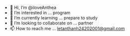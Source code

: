 - 👋 Hi, I’m @iloveAnthea
- 👀 I’m interested in ... program
- 🌱 I’m currently learning ... prepare to study
- 💞️ I’m looking to collaborate on ... partner 
- 📫 How to reach me ... letanthanh24202001@gmail.com

<!---
iloveAnthea/iloveAnthea is a ✨ special ✨ repository because its `README.md` (this file) appears on your GitHub profile.
You can click the Preview link to take a look at your changes.
--->

